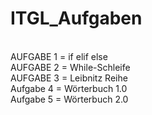 # ITGL_Aufgaben
 <br>AUFGABE 1 = if elif else
 <br>AUFGABE 2 = While-Schleife
 <br>AUFGABE 3 = Leibnitz Reihe
 <br>Aufgabe 4 = Wörterbuch 1.0
 <br>Aufgabe 5 = Wörterbuch 2.0
